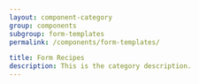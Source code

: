 ```yaml
---
layout: component-category
group: components
subgroup: form-templates
permalink: /components/form-templates/

title: Form Recipes
description: This is the category description.
---
```

